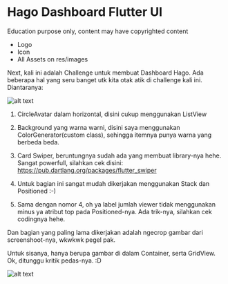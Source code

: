 # Hago Dashboard Flutter UI
Education purpose only, content may have copyrighted content

* Logo
* Icon
* All Assets on res/images

Next, kali ini adalah Challenge untuk membuat Dashboard Hago. Ada beberapa hal yang seru banget utk kita otak atik di challenge kali ini. Diantaranya:

![alt text](https://i.imgur.com/YpbloRv.png)
1. CircleAvatar dalam horizontal, disini cukup menggunakan ListView
2. Background yang warna warni, disini saya menggunakan ColorGenerator(custom class), sehingga itemnya punya warna yang berbeda beda.
3. Card Swiper, beruntungnya sudah ada yang membuat library-nya hehe. Sangat powerfull, silahkan cek disini:
https://pub.dartlang.org/packages/flutter_swiper

4. Untuk bagian ini sangat mudah dikerjakan menggunakan Stack dan Positioned :-)
5. Sama dengan nomor 4, oh ya label jumlah viewer tidak menggunakan minus ya atribut top pada Positioned-nya. Ada trik-nya, silahkan cek codingnya hehe.

Dan bagian yang paling lama dikerjakan adalah ngecrop gambar dari screenshoot-nya,
wkwkwk pegel pak. 

Untuk sisanya, hanya berupa gambar di dalam Container, serta GridView. 
Ok, ditunggu kritik pedas-nya. :D

![alt text](https://i.imgur.com/1C039Rf.png)


